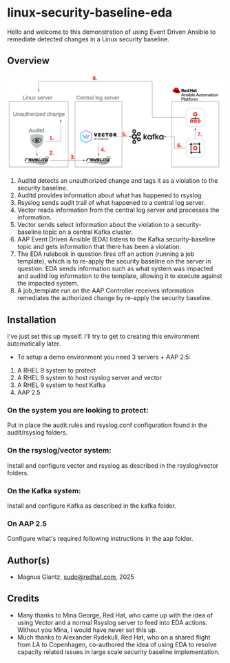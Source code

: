 # linux-security-baseline-eda

Hello and welcome to this demonstration of using Event Driven Ansible to remediate detected changes in a Linux security baseline.

## Overview
![Overview of architecture](overview.png)

1. Auditd detects an unauthorized change and tags it as a violation to the security baseline.
2. Auditd provides information about what has happened to rsyslog
3. Rsyslog sends audit trail of what happened to a central log server.
4. Vector reads information from the central log server and processes the information.
5. Vector sends select information about the violation to a security-baseline topic on a central Kafka cluster.
6. AAP Event Driven Ansible (EDA) listens to the Kafka security-baseline topic and gets information that there has been a violation.
7. The EDA rulebook in question fires off an action (running a job template), which is to re-apply the security baseline on the server in question. EDA sends information such as what system was impacted and auditd log information to the template, allowing it to execute against the impacted system.
8. A job_template run on the AAP Controller receives information remediates the authorized change by re-apply the security baseline.

## Installation
I've just set this up myself. I'll try to get to creating this environment automatically later.

- To setup a demo environment you need 3 servers + AAP 2.5:
1. A RHEL 9 system to protect
2. A RHEL 9 system to host rsyslog server and vector
3. A RHEL 9 system to host Kafka
4. AAP 2.5

### On the system you are looking to protect:
Put in place the audit.rules and rsyslog.conf configuration found in the audit/rsyslog folders.

### On the rsyslog/vector system:
Install and configure vector and rsyslog as described in the rsyslog/vector folders.

### On the Kafka system:
Install and configure Kafka as described in the kafka folder.

### On AAP 2.5
Configure what's required following instructions in the aap folder.

## Author(s)
- Magnus Glantz, sudo@redhat.com, 2025

## Credits
- Many thanks to Mina George, Red Hat, who came up with the idea of using Vector and a normal Rsyslog server to feed into EDA actions. Without you Mina, I would have never set this up.
- Much thanks to Alexander Rydekull, Red Hat, who on a shared flight from LA to Copenhagen, co-authored the idea of using EDA to resolve capacity related issues in large scale security baseline implementation.


